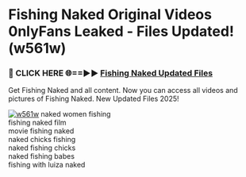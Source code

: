 # Fishing Naked Original Videos 0nlyFans Leaked - Files Updated! (w561w)

<h3>🔴 CLICK HERE 🌐==►► <a href="https://tinyurl.com/yckcrads" rel="nofollow">Fishing Naked Updated Files</a></h3>

Get Fishing Naked and all content. Now you can access all videos and pictures of Fishing Naked. New Updated Files 2025!

[![w561w](https://i.imgur.com/hpKpOFt.gif)](https://tinyurl.com/yckcrads)
naked women fishing<br>
fishing naked film<br>
movie fishing naked<br>
naked chicks fishing<br>
naked fishing chicks<br>
naked fishing babes<br>
fishing with luiza naked